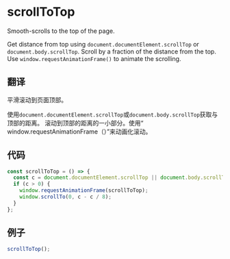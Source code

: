 # scrollToTop

Smooth-scrolls to the top of the page.

Get distance from top using `document.documentElement.scrollTop` or `document.body.scrollTop`.
Scroll by a fraction of the distance from the top. Use `window.requestAnimationFrame()` to animate the scrolling.

## 翻译

平滑滚动到页面顶部。

使用`document.documentElement.scrollTop`或`document.body.scrollTop`获取与顶部的距离。
滚动到顶部的距离的一小部分。使用“ window.requestAnimationFrame（）”来动画化滚动。

## 代码

```js
const scrollToTop = () => {
  const c = document.documentElement.scrollTop || document.body.scrollTop;
  if (c > 0) {
    window.requestAnimationFrame(scrollToTop);
    window.scrollTo(0, c - c / 8);
  }
};
```

## 例子

```js
scrollToTop();
```
